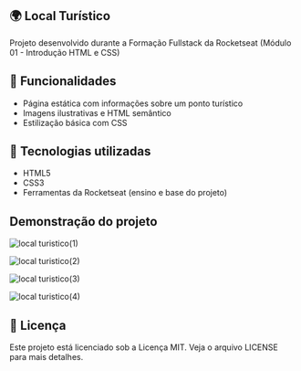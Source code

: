 ## 🌍 Local Turístico

Projeto desenvolvido durante a Formação Fullstack da Rocketseat (Módulo 01 - Introdução HTML e CSS)

## 🚀 Funcionalidades

- Página estática com informações sobre um ponto turístico
- Imagens ilustrativas e HTML semântico
- Estilização básica com CSS

## 🧪 Tecnologias utilizadas
- HTML5
- CSS3
- Ferramentas da Rocketseat (ensino e base do projeto)

## Demonstração do projeto

![local turistico(1)](https://github.com/user-attachments/assets/c12bbb77-95bc-40ba-96c9-032f33c45dfb)

![local turistico(2)](https://github.com/user-attachments/assets/d8b2e20a-89fe-4c4c-9f1a-6240c491ce78)

![local turistico(3)](https://github.com/user-attachments/assets/0cd7eed4-2157-4cdf-aa16-24e9a4b6a661)

![local turistico(4)](https://github.com/user-attachments/assets/242299dc-0d03-4fb8-bd60-97171780daa5)


## 📄 Licença
Este projeto está licenciado sob a Licença MIT.
Veja o arquivo LICENSE para mais detalhes.
